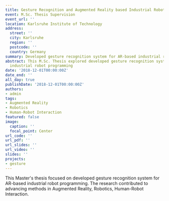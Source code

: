 ```yaml
---
title: Gesture Recognition and Augmented Reality based Industrial Robot Programming
event: M.Sc. Thesis Supervision
event_url: ''
location: Karlsruhe Institute of Technology
address:
  street: ''
  city: Karlsruhe
  region: ''
  postcode: ''
  country: Germany
summary: Developed gesture recognition system for AR-based industrial robot programming
abstract: This M.Sc. Thesis explored developed gesture recognition system for AR-based
  industrial robot programming
date: '2018-12-01T00:00:00Z'
date_end: ''
all_day: true
publishDate: '2018-12-01T00:00:00Z'
authors:
- admin
tags:
- Augmented Reality
- Robotics
- Human-Robot Interaction
featured: false
image:
  caption: ''
  focal_point: Center
url_code: ''
url_pdf: ''
url_slides: ''
url_video: ''
slides: ''
projects:
- gesture
---
```


This Master's thesis focused on developed gesture recognition system for AR-based industrial robot programming. The research contributed to advancing methods in Augmented Reality, Robotics, Human-Robot Interaction.